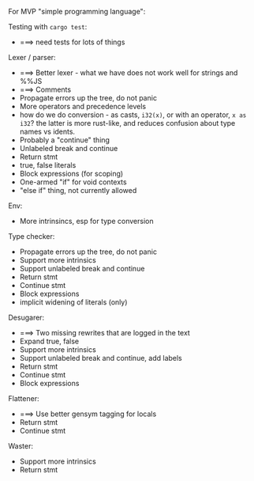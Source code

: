 For MVP "simple programming language":

Testing with `cargo test`:

  - ===> need tests for lots of things

Lexer / parser:

  - ===> Better lexer - what we have does not work well for strings and %%JS
  - ===> Comments
  - Propagate errors up the tree, do not panic
  - More operators and precedence levels
  - how do we do conversion - as casts, `i32(x)`, or with an operator, `x as i32`?
    the latter is more rust-like, and reduces confusion about type names vs idents.
  - Probably a "continue" thing
  - Unlabeled break and continue
  - Return stmt
  - true, false literals
  - Block expressions (for scoping)
  - One-armed "if" for void contexts
  - "else if" thing, not currently allowed

Env:

  - More intrinsincs, esp for type conversion

Type checker:

  - Propagate errors up the tree, do not panic
  - Support more intrinsics
  - Support unlabeled break and continue
  - Return stmt
  - Continue stmt
  - Block expressions
  - implicit widening of literals (only)

Desugarer:

  - ===> Two missing rewrites that are logged in the text
  - Expand true, false
  - Support more intrinsics
  - Support unlabeled break and continue, add labels
  - Return stmt
  - Continue stmt
  - Block expressions

Flattener:

  - ===> Use better gensym tagging for locals
  - Return stmt
  - Continue stmt

Waster:

  - Support more intrinsics
  - Return stmt
